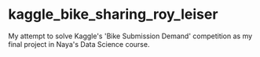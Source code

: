 # kaggle_bike_sharing_roy_leiser
My attempt to solve Kaggle's 'Bike Submission Demand' competition as my final project in Naya's Data Science course.
